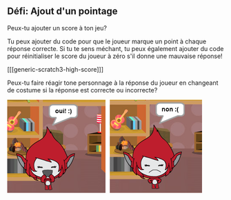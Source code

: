 ## Défi: Ajout d'un pointage

Peux-tu ajouter un score à ton jeu?

Tu peux ajouter du code pour que le joueur marque un point à chaque réponse correcte. Si tu te sens méchant, tu peux également ajouter du code pour réinitialiser le score du joueur à zéro s'il donne une mauvaise réponse!

[[[generic-scratch3-high-score]]]

Peux-tu faire réagir tone personnage à la réponse du joueur en changeant de costume si la réponse est correcte ou incorrecte?

![capture d'écran](images/brain-costume.png)